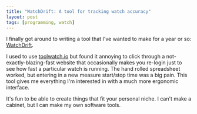 ```yaml
---
title: "WatchDrift: A tool for tracking watch accuracy"
layout: post
tags: [programming, watch]
---
```


I finally got around to writing a tool that I've wanted to make for a year or so: [WatchDrift](https://github.com/ZNielsen/watch_drift).

I used to use [toolwatch.io](toolwatch.io) but found it annoying to click through a not-exactly-blazing-fast
website that occasionally makes you re-login just to see how fast a particular watch is running.
The hand rolled spreadsheet worked, but entering in a new measure start/stop time was a big pain.
This tool gives me everything I'm interested in with a much more ergonomic interface.

It's fun to be able to create things that fit your personal niche. I can't make a cabinet, but I can
make my own software tools.
